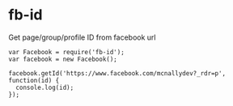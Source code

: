 # fb-id
Get page/group/profile ID from facebook url

    var Facebook = require('fb-id');
    var facebook = new Facebook();

    facebook.getId('https://www.facebook.com/mcnallydev?_rdr=p', function(id) {
      console.log(id);
    });

